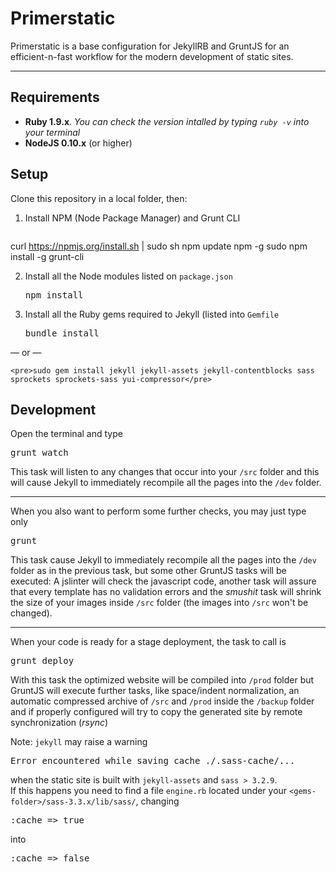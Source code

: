 Primerstatic
===

Primerstatic is a base configuration for JekyllRB and GruntJS for an efficient-n-fast 
workflow for the modern development of static sites.
***

Requirements
---

- **Ruby 1.9.x**. *You can check the version intalled by typing `ruby -v` into your terminal*
- **NodeJS 0.10.x** (or higher) 


Setup
---
Clone this repository in a local folder, then:


1. Install NPM (Node Package Manager) and Grunt CLI
    <pre>
curl https://npmjs.org/install.sh | sudo sh
npm update npm -g
sudo npm install -g grunt-cli
</pre>


2. Install all the Node modules listed on `package.json`
    <pre>npm install</pre>


3. Install all the Ruby gems required to Jekyll (listed into `Gemfile`

    <pre>bundle install</pre>
&mdash; or &mdash;

    <pre>sudo gem install jekyll jekyll-assets jekyll-contentblocks sass sprockets sprockets-sass yui-compressor</pre>


Development
---

Open the terminal and type

<pre>grunt watch</pre>

This task will listen to any changes that occur into your `/src` folder and   this will cause Jekyll to immediately recompile all the pages into the `/dev` folder.
***

When you also want to perform some further checks, you may just type only

<pre>grunt</pre>

This task cause Jekyll to immediately recompile all the pages into the `/dev` folder as in the previous task, but some other GruntJS tasks will be executed: A jslinter will check the javascript code, another task will assure that every template has no validation errors and the *smushit* task will shrink the size of your images inside  `/src` folder (the images into `/src` won't be changed).
***

When your code is ready for a stage deployment, the task to call is 

<pre>grunt deploy</pre>

With this task the optimized website will be compiled into `/prod` folder
but GruntJS will execute further tasks, like space/indent normalization, an automatic compressed archive of `/src` and `/prod` inside the `/backup` folder and if properly configured will try to copy the generated site by remote synchronization (*rsync*)



Note: `jekyll` may raise a warning 

<pre>Error encountered while saving cache ./.sass-cache/...</pre>

when the static site is built with `jekyll-assets` and `sass > 3.2.9`.  
If this happens you need to find a file `engine.rb` located under your `<gems-folder>/sass-3.3.x/lib/sass/`, changing 

<pre>:cache => true</pre>

into

<pre>:cache => false</pre>
